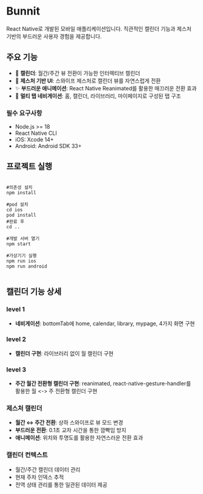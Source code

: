 # Bunnit

React Native로 개발된 모바일 애플리케이션입니다. 직관적인 캘린더 기능과 제스처 기반의 부드러운 사용자 경험을 제공합니다.

## 주요 기능

- 📅 **캘린더**: 월간/주간 뷰 전환이 가능한 인터렉티브 캘린더
- 🎯 **제스처 기반 UI**: 스와이프 제스처로 캘린더 뷰를 자연스럽게 전환
- ✨ **부드러운 애니메이션**: React Native Reanimated를 활용한 매끄러운 전환 효과
- 📱 **멀티 탭 네비게이션**: 홈, 캘린더, 라이브러리, 마이페이지로 구성된 탭 구조

### 필수 요구사항

- Node.js >= 18
- React Native CLI
- iOS: Xcode 14+
- Android: Android SDK 33+

## 프로젝트 실행

```

#의존성 설치
npm install

#pod 설치
cd ios
pod install
#완료 후
cd ..

#개발 서버 열기
npm start

#가상기기 실행
npm run ios
npm run android


```

## 캘린더 기능 상세

### level 1

- **네비게이션**: bottomTab에 home, calendar, library, mypage, 4가지 화면 구현

### level 2

- **캘린더 구현**: 라이브러리 없이 월 캘린더 구현

### level 3

- **주간 월간 전환형 캘린더 구현**: reanimated, react-native-gesture-handler를 활용한 월 <-> 주 전환형 캘린더 구현

### 제스처 캘린더

- **월간 ↔ 주간 전환**: 상하 스와이프로 뷰 모드 변경
- **부드러운 전환**: 0.1초 교차 시간을 통한 깜빡임 방지
- **애니메이션**: 위치와 투명도를 활용한 자연스러운 전환 효과

### 캘린더 컨텍스트

- 월간/주간 캘린더 데이터 관리
- 현재 주차 인덱스 추적
- 전역 상태 관리를 통한 일관된 데이터 제공

